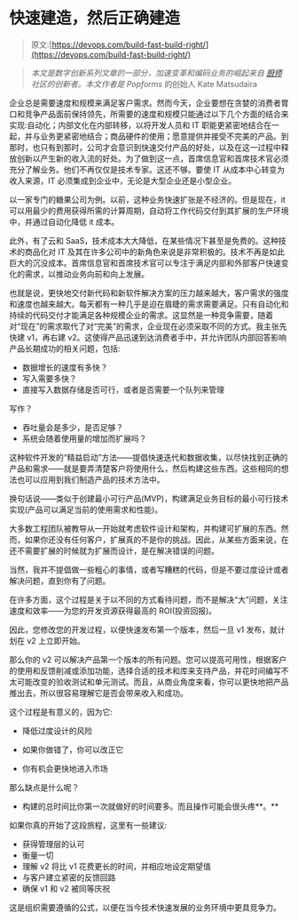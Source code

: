 # 快速建造，然后正确建造

> 原文:[https://devops.com/build-fast-build-right/](https://devops.com/build-fast-build-right/)

> *本文是数字创新系列文章的一部分，加速变革和编码业务的崛起来自* [*厨师*](https://www.getchef.com) *社区的创新者。本文作者是 Popforms* 的创始人 Kate Matsudaira

企业总是需要速度和规模来满足客户需求。然而今天，企业要想在贪婪的消费者胃口和竞争产品面前保持领先，所需要的速度和规模只能通过以下几个方面的结合来实现:自动化；内部文化在内部转移，以将开发人员和 IT 职能更紧密地结合在一起，并与业务更紧密地结合；商品硬件的使用；愿意提供并接受不完美的产品。到那时，也只有到那时，公司才会意识到快速交付产品的好处，以及在这一过程中释放创新以产生新的收入流的好处。为了做到这一点，首席信息官和首席技术官必须充分了解业务。他们不再仅仅是技术专家。这还不够。要使 IT 从成本中心转变为收入来源，IT 必须集成到企业中，无论是大型企业还是小型企业。

以一家专门的糖果公司为例。以前，这种业务快速扩张是不经济的。但是现在，it 可以用最少的费用获得所需的计算周期，自动将工作代码交付到其扩展的生产环境中，并通过自动化降低 it 成本。

此外，有了云和 SaaS，技术成本大大降低，在某些情况下甚至是免费的。这种技术的商品化对 IT 及其在许多公司中的新角色来说是非常积极的。技术不再是如此巨大的沉没成本。首席信息官和首席技术官可以专注于满足内部和外部客户快速变化的需求，以推动业务向前和向上发展。

也就是说，更快地交付新代码和新软件解决方案的压力越来越大，客户需求的强度和速度也越来越大。每天都有一种几乎是迫在眉睫的需求需要满足。只有自动化和持续的代码交付才能满足各种规模企业的需求。这显然是一种竞争需要，随着对“现在”的需求取代了对“完美”的需求，企业现在必须采取不同的方式。我主张先快建 v1，再右建 v2。这使得产品迅速到达消费者手中，并允许团队内部回答影响产品长期成功的相关问题，包括:

*   数据增长的速度有多快？
*   写入需要多快？
*   直接写入数据存储是否可行，或者是否需要一个队列来管理

写作？

*   吞吐量会是多少，是否足够？
*   系统会随着使用量的增加而扩展吗？

这种软件开发的“精益启动”方法——提倡快速迭代和数据收集，以尽快找到正确的产品和需求——就是要弄清楚客户将使用什么，然后构建这些东西。这些相同的想法也可以应用到我们制造产品的技术方法中。

换句话说——类似于创建最小可行产品(MVP)，构建满足业务目标的最小可行技术实现(产品可以满足当前的使用需求和性能)。

大多数工程团队被教导从一开始就考虑软件设计和架构，并构建可扩展的东西。然而，如果你还没有任何客户，扩展真的不是你的挑战。因此，从某些方面来说，在还不需要扩展的时候就为扩展而设计，是在解决错误的问题。

当然，我并不提倡做一些粗心的事情，或者写糟糕的代码，但是不要过度设计或者解决问题，直到你有了问题。

在许多方面，这个过程是关于以不同的方式看待问题，而不是解决“大”问题，关注速度和效率——为您的开发资源获得最高的 ROI(投资回报)。

因此，您修改您的开发过程，以便快速发布第一个版本，然后一旦 v1 发布，就计划在 v2 上立即开始。

那么你的 v2 可以解决产品第一个版本的所有问题。您可以提高可用性，根据客户的使用和反馈削减或添加功能，选择合适的技术和库来支持产品，并花时间编写不太可能改变的验收测试和单元测试。而且，从商业角度来看，你可以更快地把产品推出去，所以很容易理解它是否会带来收入和成功。

这个过程是有意义的，因为它:

*   降低过度设计的风险
*   如果你做错了，你可以改正它

*   你有机会更快地进入市场

那么缺点是什么呢？

*   构建的总时间比你第一次就做好的时间要多。而且操作可能会很头疼**。** 

如果你真的开始了这段旅程，这里有一些建议:

*   获得管理层的认可
*   衡量一切
*   理解 v2 将比 v1 花费更长的时间，并相应地设定期望值
*   与客户建立紧密的反馈回路
*   确保 v1 和 v2 被同等庆祝

这是组织需要遵循的公式，以便在当今技术快速发展的业务环境中更具竞争力。